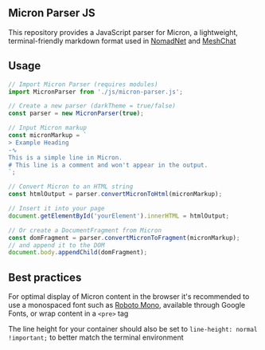 Micron Parser JS
-
This repository provides a JavaScript parser for Micron, a lightweight, terminal-friendly markdown format used
in  [NomadNet](https://github.com/markqvist/NomadNet) and [MeshChat](https://github.com/liamcottle/reticulum-meshchat)

## Usage

```js
// Import Micron Parser (requires modules)
import MicronParser from './js/micron-parser.js';

// Create a new parser (darkTheme = true/false)
const parser = new MicronParser(true);

// Input Micron markup
const micronMarkup = `
> Example Heading
-∿
This is a simple line in Micron.
# This line is a comment and won't appear in the output.
`;

// Convert Micron to an HTML string
const htmlOutput = parser.convertMicronToHtml(micronMarkup);

// Insert it into your page
document.getElementById('yourElement').innerHTML = htmlOutput;

// Or create a DocumentFragment from Micron
const domFragment = parser.convertMicronToFragment(micronMarkup);
// and append it to the DOM
document.body.appendChild(domFragment);
```

## Best practices

For optimal display of Micron content in the browser it's recommended to use a monospaced font such
as [Roboto Mono](https://fonts.google.com/specimen/Roboto+Mono), available through Google Fonts, or wrap content in a
`<pre>` tag

The line height for your container should also be set to `line-height: normal !important;` to better match the terminal
environment


